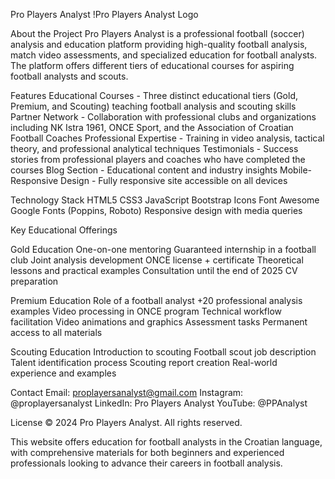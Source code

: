 Pro Players Analyst
!Pro Players Analyst Logo

About the Project
Pro Players Analyst is a professional football (soccer) analysis and education platform providing high-quality football analysis, match video assessments, and specialized education for football analysts. The platform offers different tiers of educational courses for aspiring football analysts and scouts.

Features
Educational Courses - Three distinct educational tiers (Gold, Premium, and Scouting) teaching football analysis and scouting skills
Partner Network - Collaboration with professional clubs and organizations including NK Istra 1961, ONCE Sport, and the Association of Croatian Football Coaches
Professional Expertise - Training in video analysis, tactical theory, and professional analytical techniques
Testimonials - Success stories from professional players and coaches who have completed the courses
Blog Section - Educational content and industry insights
Mobile-Responsive Design - Fully responsive site accessible on all devices

Technology Stack
HTML5
CSS3
JavaScript
Bootstrap Icons
Font Awesome
Google Fonts (Poppins, Roboto)
Responsive design with media queries

Key Educational Offerings

Gold Education
One-on-one mentoring
Guaranteed internship in a football club
Joint analysis development
ONCE license + certificate
Theoretical lessons and practical examples
Consultation until the end of 2025
CV preparation

Premium Education
Role of a football analyst
+20 professional analysis examples
Video processing in ONCE program
Technical workflow facilitation
Video animations and graphics
Assessment tasks
Permanent access to all materials

Scouting Education
Introduction to scouting
Football scout job description
Talent identification process
Scouting report creation
Real-world experience and examples

Contact
Email: proplayersanalyst@gmail.com
Instagram: @proplayersanalyst
LinkedIn: Pro Players Analyst
YouTube: @PPAnalyst

License
© 2024 Pro Players Analyst. All rights reserved.

This website offers education for football analysts in the Croatian language, with comprehensive materials for both beginners and experienced professionals looking to advance their careers in football analysis.
